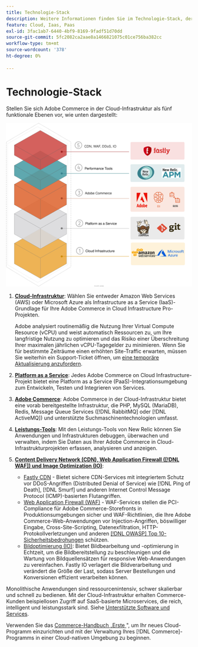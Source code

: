 ```yaml
---
title: Technologie-Stack
description: Weitere Informationen finden Sie im Technologie-Stack, der die Commerce on Cloud-Infrastruktur bildet.
feature: Cloud, Iaas, Paas
exl-id: 3fac1ab7-6440-4bf9-8169-9fadf51d70dd
source-git-commit: 5fc2082ca2aae8a1466821075c01ce756ba382cc
workflow-type: tm+mt
source-wordcount: '378'
ht-degree: 0%

---
```


# Technologie-Stack

Stellen Sie sich Adobe Commerce in der Cloud-Infrastruktur als fünf funktionale Ebenen vor, wie unten dargestellt:

![Cloud-Stack](../../assets/CloudStack.svg)

1. [**Cloud-Infrastruktur**](pro-architecture.md): Wählen Sie entweder Amazon Web Services (AWS) oder Microsoft Azure als Infrastructure as a Service (IaaS)-Grundlage für Ihre Adobe Commerce in Cloud Infrastructure Pro-Projekten.

   Adobe analysiert routinemäßig die Nutzung Ihrer Virtual Compute Resource (vCPU) und weist automatisch Ressourcen zu, um Ihre langfristige Nutzung zu optimieren und das Risiko einer Überschreitung Ihrer maximalen jährlichen vCPU-Tagegelder zu minimieren. Wenn Sie für bestimmte Zeiträume einen erhöhten Site-Traffic erwarten, müssen Sie weiterhin ein Support-Ticket öffnen, um [eine temporäre Aktualisierung anzufordern](https://experienceleague.adobe.com/docs/commerce-knowledge-base/kb/how-to/how-to-request-temporary-magento-upsize.html?lang=de).

1. [**Platform as a Service**](cloud-architecture.md): Jedes Adobe Commerce on Cloud Infrastructure-Projekt bietet eine Platform as a Service (PaaS)-Integrationsumgebung zum Entwickeln, Testen und Integrieren von Services.
1. [**Adobe Commerce**](../project/overview.md): Adobe Commerce in der Cloud-Infrastruktur bietet eine vorab bereitgestellte Infrastruktur, die PHP, MySQL (MariaDB), Redis, Message Queue Services ([!DNL RabbitMQ] oder [!DNL ActiveMQ]) und unterstützte Suchmaschinentechnologien umfasst.
1. [**Leistungs-Tools**](../monitor/new-relic-service.md): Mit den Leistungs-Tools von New Relic können Sie Anwendungen und Infrastrukturen debuggen, überwachen und verwalten, indem Sie Daten aus Ihrer Adobe Commerce in Cloud-Infrastrukturprojekten erfassen, analysieren und anzeigen.
1. [**Content Delivery Network (CDN), Web Application Firewall ([!DNL WAF]) und Image Optimization (IO)**](../cdn/fastly.md):

   * [Fastly CDN](../cdn/fastly.md#ddos-protection) - Bietet sichere CDN-Services mit integriertem Schutz vor DDoS-Angriffen (Distributed Denial of Service) wie [!DNL Ping of Death], [!DNL Smurf] und anderen Internet Control Message Protocol (ICMP)-basierten Flutangriffen.
   * [Web Application Firewall (WAF)](../cdn/fastly-waf-service.md) - WAF-Services stellen die PCI-Compliance für Adobe Commerce-Storefronts in Produktionsumgebungen sicher und WAF-Richtlinien, die Ihre Adobe Commerce-Web-Anwendungen vor Injection-Angriffen, böswilliger Eingabe, Cross-Site-Scripting, Datenexfiltration, HTTP-Protokollverletzungen und anderen [[!DNL OWASP] Top 10-Sicherheitsbedrohungen](https://owasp.org/www-project-top-ten/) schützen.
   * [Bildoptimierung (IO)](../cdn/fastly-image-optimization.md): Bietet Bildbearbeitung und -optimierung in Echtzeit, um die Bildbereitstellung zu beschleunigen und die Wartung von Bildquellensätzen für responsive Web-Anwendungen zu vereinfachen. Fastly IO verlagert die Bildverarbeitung und verändert die Größe der Last, sodass Server Bestellungen und Konversionen effizient verarbeiten können.

Monolithische Anwendungen sind ressourcenintensiv, schwer skalierbar und schnell zu bedienen. Mit der Cloud-Infrastruktur erhalten Commerce-Kunden beispiellosen Zugriff auf SaaS-basierte Microservices, die reich, intelligent und leistungsstark sind. Siehe [Unterstützte Software und Services](cloud-architecture.md#supported-software-and-services).

Verwenden Sie das [Commerce-Handbuch „Erste &#x200B;](../../get-started/overview.md)&quot;, um Ihr neues Cloud-Programm einzurichten und mit der Verwaltung Ihres [!DNL Commerce]-Programms in einer Cloud-nativen Umgebung zu beginnen.

